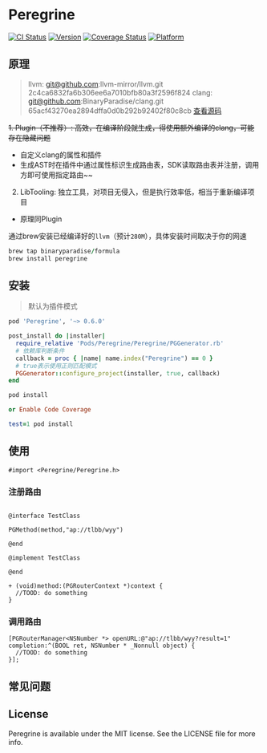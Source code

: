 # Peregrine

[![CI Status](https://img.shields.io/travis/BinaryParadise/Peregrine.svg?style=flat)](https://travis-ci.org/BinaryParadise/Peregrine)
[![Version](https://img.shields.io/cocoapods/v/Peregrine.svg?style=flat)](https://cocoapods.org/pods/Peregrine)
[![Coverage Status](https://coveralls.io/repos/github/BinaryParadise/Peregrine/badge.svg?branch=master)](https://coveralls.io/github/BinaryParadise/Peregrine?branch=master)
[![Platform](https://img.shields.io/cocoapods/p/Peregrine.svg?style=flat)](https://cocoapods.org/pods/Peregrine)

## 原理

> llvm: git@github.com:llvm-mirror/llvm.git 2c4ca6832fa6b306ee6a7010bfb80a3f2596f824
> clang: git@github.com:BinaryParadise/clang.git 65acf43270ea2894dffa0d0b292b92402f80c8cb [查看源码](https://github.com/BinaryParadise/clang/tree/peregrine)

~~1. Plugin（不推荐）: 高效，在编译阶段就生成，得使用额外编译的clang，可能存在隐藏问题~~
  - 自定义clang的属性和插件
  - 生成AST时在插件中通过属性标识生成路由表，SDK读取路由表并注册，调用方即可使用指定路由~~
2. LibTooling: 独立工具，对项目无侵入，但是执行效率低，相当于重新编译项目
  - 原理同Plugin

通过brew安装已经编译好的`llvm`（预计`280M`），具体安装时间取决于你的网速

```ruby
brew tap binaryparadise/formula
brew install peregrine
```

## 安装

> 默认为插件模式

```ruby
pod 'Peregrine', '~> 0.6.0'

post_install do |installer|
  require_relative 'Pods/Peregrine/Peregrine/PGGenerator.rb'
  # 依赖库判断条件
  callback = proc { |name| name.index("Peregrine") == 0 }
  # true表示使用正则匹配模式
  PGGenerator::configure_project(installer, true, callback)
end
```

```ruby
pod install

or Enable Code Coverage

test=1 pod install
```

## 使用


```objc
#import <Peregrine/Peregrine.h>
```

### 注册路由

```objc

@interface TestClass

PGMethod(method,"ap://tlbb/wyy")

@end

@implement TestClass

@end

+ (void)method:(PGRouterContext *)context {
  //TOOD: do something
}

```
### 调用路由

```objc
[PGRouterManager<NSNumber *> openURL:@"ap://tlbb/wyy?result=1" completion:^(BOOL ret, NSNumber * _Nonnull object) {
  //TOOD: do something
}];

```

## 常见问题

## License

Peregrine is available under the MIT license. See the LICENSE file for more info.
